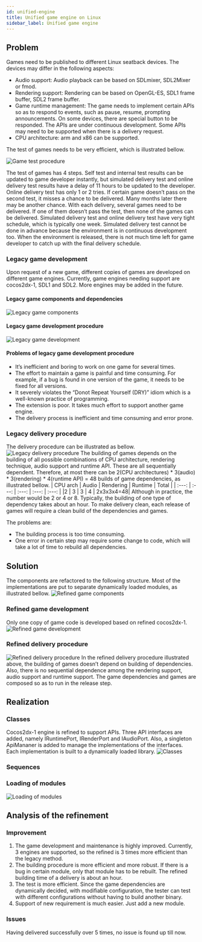```yaml
---
id: unified-engine
title: Unified game engine on Linux
sidebar_label: Unified game engine
---
```


## Problem
Games need to be published to different Linux seatback devices. The devices may differ in the following aspects:
- Audio support: Audio playback can be based on SDLmixer, SDL2Mixer or fmod. 
- Rendering support: Rendering can be based on OpenGL-ES, SDL1 frame buffer, SDL2 frame buffer.
- Game runtime management: The game needs to implement certain APIs so as to respond to events, such as pause, resume, prompting announcements. On some devices, there are special button to be responded. The APIs are under continuous development. Some APIs may need to be supported when there is a delivery request.
- CPU architecture: arm and x86 can be supported.


The test of games needs to be very efficient, which is illustrated bellow.

![Game test procedure](assets/unified-engine/game-test-procedure.png)

The test of games has 4 steps. Self test and internal test results can be updated to game developer instantly, but simulated delivery test and online delivery test results have a delay of 11 hours to be updated to the developer. Online delivery test has only 1 or 2 tries. If certain game doesn’t pass on the second test, it misses a chance to be delivered. Many months later there may be another chance. With each delivery, several games need to be delivered. If one of them doesn’t pass the test, then none of the games can be delivered. Simulated delivery test and online delivery test have very tight schedule, which is typically one week. Simulated delivery test cannot be done in advance because the environment is in continuous development too. When the environment is released, there is not much time left for game developer to catch up with the final delivery schedule.
### Legacy game development
Upon request of a new game, different copies of games are developed on different game engines. Currently, game engines needing support are cocos2dx-1, SDL1 and SDL2. More engines may be added in the future.

#### Legacy game components and dependencies

![Legacy game components](assets/unified-engine/legacy-development-management.png)

#### Legacy game development procedure

![Legacy game development](assets/unified-engine/legacy-development.png)

#### Problems of legacy game development procedure
- It’s inefficient and boring to work on one game for several times.
- The effort to maintain a game is painful and time consuming. For example, if a bug is found in one version of the game, it needs to be fixed for all versions.
- It severely violates the “Donot Repeat Yourself (DRY)” idiom which is a well-known practice of programming.
- The extension is poor. It takes much effort to support another game engine.
- The delivery process is inefficient and time consuming and error prone.

### Legacy delivery procedure
The delivery procedure can be illustrated as bellow.
![Legacy delivery procedure](assets/unified-engine/legacy-game-delivery-procedure.png)
The building of games depends on the building of all possible combinations of CPU architecture, rendering technique, audio support and runtime API. These are all sequentially dependent. Therefore, at most there can be 2(CPU architectures) * 3(audio) * 3(rendering) * 4(runtime API) = 48 builds of game dependencies, as illustrated bellow.
| CPU arch |	Audio	| Rendering	| Runtime |	Total |
| :---: | :---: | :---: | :---: | :---: |
|2	| 3	| 3	| 4 | 	2x3x3x4=48|
Although in practice, the number would be 2 or 4 or 8. Typically, the building of one type of dependency takes about an hour. To make delivery clean, each release of games will require a clean build of the dependencies and games.

The problems are:
- The building process is too time consuming.
- One error in certain step may require some change to code, which will take a lot of time to rebuild all dependencies.

## Solution
The components are refactored to the following structure. Most of the implementations are put to separate dynamically loaded modules, as illustrated bellow.
![Refined game components](assets/unified-engine/refined-game-management.png)
### Refined game development
Only one copy of game code is developed based on refined cocos2dx-1.
![Refined game development](assets/unified-engine/refined-development.png)
### Refined delivery procedure
![Refined delivery procedure](assets/unified-engine/refined-delivery-procedure.png)
In the refined delivery procedure illustrated above, the building of games doesn’t depend on building of dependencies. Also, there is no sequential dependence among the rendering support, audio support and runtime support. The game dependencies and games are composed so as to run in the release step.

## Realization

### Classes
Cocos2dx-1 engine is refined to support APIs. Three API interfaces are added, namely IRuntimePort, IRenderPort and IAudioPort. Also, a singleton ApiMananer is added to manage the implementations of the interfaces. Each implementation is built to a dynamically loaded library.
![Classes](assets/unified-engine/classes.png)
### Sequences

### Loading of modules
![Loading of modules](assets/unified-engine/loading_of_dependencies.png)
## Analysis of the refinement
### Improvement
1. The game development and maintenance is highly improved. Currently, 3 engines are supported, so the refined is 3 times more efficient than the legacy method.
2. The building procedure is more efficient and more robust. If there is a bug in certain module, only that module has to be rebuilt. The refined building time of a delivery is about an hour.
3. The test is more efficient. Since the game dependencies are dynamically decided, with modifiable configuration, the tester can test with different configurations without having to build another binary.
4. Support of new requirement is much easier. Just add a new module.
### Issues
Having delivered successfully over 5 times, no issue is found up till now.


